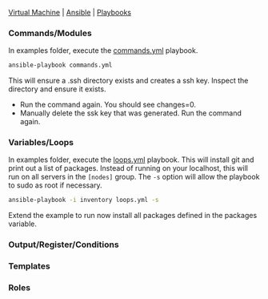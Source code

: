 [Virtual Machine](VM.md) | [Ansible](Ansible.md) | [Playbooks](Playbooks.md)

### Commands/Modules

In examples folder, execute the [commands.yml](examples/commands.yml) playbook.

```bash
ansible-playbook commands.yml
```

This will ensure a .ssh directory exists and creates a ssh key. Inspect the directory and ensure it exists. 

* Run the command again. You should see changes=0.
* Manually delete the ssk key that was generated. Run the command again.

### Variables/Loops

In examples folder, execute the [loops.yml](examples/loops.yml) playbook.
This will install git and print out a list of packages. Instead of running on your localhost, this will run on all servers in the `[nodes]` group. The `-s` option will allow the playbook to sudo as root if necessary.

```bash
ansible-playbook -i inventory loops.yml -s
```

Extend the example to run now install all packages defined in the packages variable.

### Output/Register/Conditions

### Templates

### Roles
